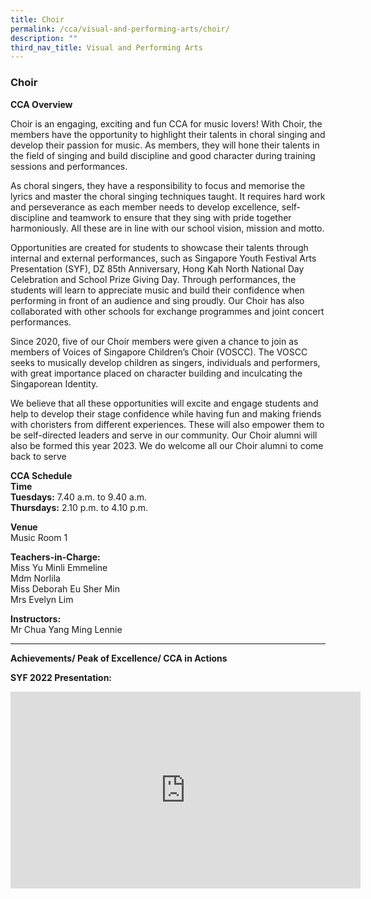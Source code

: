 ```yaml
---
title: Choir
permalink: /cca/visual-and-performing-arts/choir/
description: ""
third_nav_title: Visual and Performing Arts
---
```

### Choir

**CCA Overview**

Choir is an engaging, exciting and fun CCA for music lovers! With Choir, the members have the opportunity to highlight their talents in choral singing and develop their passion for music.  As members, they will hone their talents in the field of singing and build discipline and good character during training sessions and performances.

As choral singers, they have a responsibility to focus and memorise the lyrics and master the choral singing techniques taught. It requires hard work and perseverance as each member needs to develop excellence, self-discipline and teamwork to ensure that they sing with pride together harmoniously.  All these are in line with our school vision, mission and motto.  

Opportunities are created for students to showcase their talents through internal and external performances, such as Singapore Youth Festival Arts Presentation (SYF), DZ 85th Anniversary, Hong Kah North National Day Celebration and School Prize Giving Day. Through performances, the students will learn to appreciate music and build their confidence when performing in front of an audience and sing proudly. Our Choir has also collaborated with other schools for exchange programmes and joint concert performances. 

Since 2020, five of our Choir members were given a chance to join as members of Voices of Singapore Children’s Choir (VOSCC). The VOSCC seeks to musically develop children as singers, individuals and performers, with great importance placed on character building and inculcating the Singaporean Identity. 

We believe that all these opportunities will excite and engage students and help to develop their stage confidence while having fun and making friends with choristers from different experiences. These will also empower them to be self-directed leaders and serve in our community. Our Choir alumni will also be formed this year 2023. We do welcome all our Choir alumni to come back to serve


**CCA Schedule**<br>
**Time**<br>
**Tuesdays:** 7.40 a.m. to 9.40 a.m.<br>
**Thursdays:** 2.10 p.m. to 4.10 p.m.

**Venue**<br>
Music Room 1


**Teachers-in-Charge:**<br>
Miss Yu Minli Emmeline<br>
Mdm Norlila<br>
Miss Deborah Eu Sher Min<br>
Mrs Evelyn Lim

**Instructors:**<br>
Mr Chua Yang Ming Lennie

________________________________________________

**Achievements/ Peak of Excellence/ CCA in Actions**

**SYF 2022 Presentation:**
<iframe width="560" height="315" src="https://www.youtube.com/embed/bTQNfxMRrGg" title="YouTube video player" frameborder="0" allow="accelerometer; autoplay; clipboard-write; encrypted-media; gyroscope; picture-in-picture; web-share" allowfullscreen></iframe>






